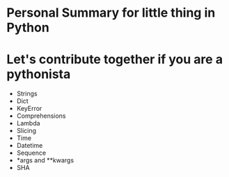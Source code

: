 # Personal Summary for little thing in Python
# Let's contribute together if you are a pythonista
 - Strings 
  - Dict
  - KeyError
  - Comprehensions
  - Lambda
  - Slicing
  - Time
  - Datetime
  - Sequence
  - *args and **kwargs
  - SHA
